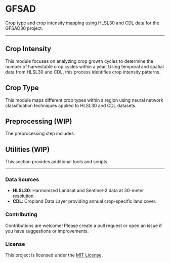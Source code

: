# GFSAD
Crop type and crop intensity mapping using HLSL30 and CDL data for the GFSAD30 project.

---

## Crop Intensity
This module focuses on analyzing crop growth cycles to determine the number of harvestable crop cycles within a year. Using temporal and spatial data from HLSL30 and CDL, this process identifies crop intensity patterns.

## Crop Type
This module maps different crop types within a region using neural network classification techniques applied to HLSL30 and CDL datasets.

## Preprocessing (WIP)
The preprocessing step includes.

## Utilities (WIP)
This section provides additional tools and scripts.

---

### Data Sources
- **HLSL30**: Harmonized Landsat and Sentinel-2 data at 30-meter resolution.
- **CDL**: Cropland Data Layer providing annual crop-specific land cover.

### Contributing
Contributions are welcome! Please create a pull request or open an issue if you have suggestions or improvements.

### License
This project is licensed under the [MIT License](LICENSE).
